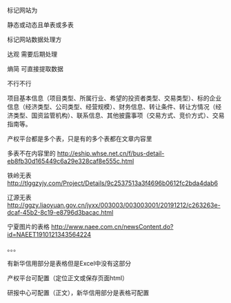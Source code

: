 标记网站为

静态或动态且单表或多表

标记网站数据处理方

达观   需要后期处理

熵简   可直接提取数据



不行不行

项目基本信息（项目类型、所属行业、希望的投资者类型、交易类型）、标的企业信息（经济类型、公司类型、经营规模）、财务信息、转让条件、转让方情况（经济类型、国资监管机构）、联系信息、其他披露事项（交易方式、竞价方式）、交易指南等。



产权平台都是多个表，只是有的多个表都在文章内容里

多表不在内容里的 http://eship.whse.net.cn/f/bus-detail-eb8fb30d165449c6a29e328caf8e555c.html

铁岭无表 http://tlggzyjy.com/Project/Details/9c2537513a3f4696b0612fc2bda4dab6

辽源无表 http://ggzy.liaoyuan.gov.cn/jyxx/003003/003003001/20191212/c263263e-dcaf-45b2-8c19-e8796d3bacac.html

宁夏图片的表格 http://www.naee.com.cn/newsContent.do?id=NAEET1910121343564224

。。。

有新华信用部分是表格但是Excel中没有这部分

产权平台可配置（定位正文或保存页面html）

研报中心可配置（正文），新华信用部分是表格可配置


